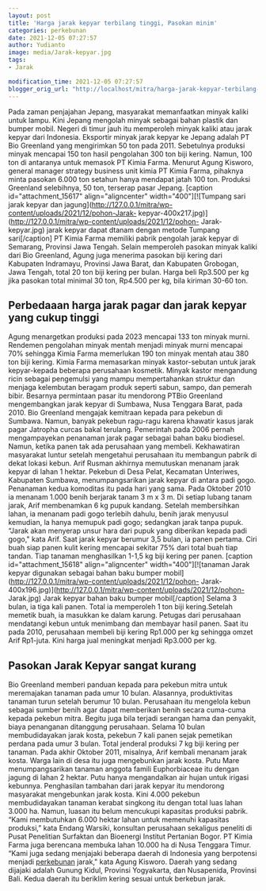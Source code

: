 ```yaml
---
layout: post
title: 'Harga jarak kepyar terbilang tinggi, Pasokan minim'
categories: perkebunan
date: 2021-12-05 07:27:57
author: Yudianto
image: media/Jarak-kepyar.jpg
tags:
- Jarak

modification_time: 2021-12-05 07:27:57
blogger_orig_url: "http://localhost/mitra/harga-jarak-kepyar-terbilang-tinggi.html"
---
```


Pada zaman penjajahan Jepang, masyarakat memanfaatkan minyak kaliki untuk
lampu. Kini Jepang mengolah minyak sebagai bahan plastik dan bumper mobil.
Negeri di timur jauh itu memperoleh minyak kaliki atau jarak kepyar dari
Indonesia. Eksportir minyak jarak kepyar ke Jepang adalah PT Bio Greenland
yang mengirimkan 50 ton pada 2011. Sebetulnya produksi minyak mencapai 150 ton
hasil pengolahan 300 ton biji kering. Namun, 100 ton di antaranya untuk
memasok PT Kimia Farma. Menurut Agung Kisworo, general manager strategy
business unit kimia PT Kimia Farma, pihaknya minta pasokan 6.000 ton setahun
hanya mendapat jatah 100 ton. Produksi Greenland selebihnya, 50 ton, terserap
pasar Jepang. [caption id="attachment_15617" align="aligncenter"
width="400"][![Tumpang sari jarak kepyar dan
jagung](http://127.0.0.1/mitra/wp-content/uploads/2021/12/pohon-Jarak-
kepyar-400x217.jpg)](http://127.0.0.1/mitra/wp-content/uploads/2021/12/pohon-
Jarak-kepyar.jpg) jarak kepyar dapat dtanam dengan metode Tumpang
sari[/caption] PT Kimia Farma memiliki pabrik pengolah jarak kepyar di
Semarang, Provinsi Jawa Tengah. Selain memperoleh pasokan minyak kaliki dari
Bio Greenland, Agung juga menerima pasokan biji kering dari Kabupaten
Indramayu, Provinsi Jawa Barat, dan Kabupaten Grobogan, Jawa Tengah, total 20
ton biji kering per bulan. Harga beli Rp3.500 per kg jika pasokan total
minimal 30 ton, Rp4.500 per kg, bila kiriman 30-60 ton.

## Perbedaaan harga jarak pagar dan jarak kepyar yang cukup tinggi

Agung menargetkan produksi pada 2023 mencapai 133 ton minyak murni. Rendemen
pengolahan minyak mentah menjadi minyak murni mencapai 70% sehingga Kimia
Farma memerlukan 190 ton minyak mentah atau 380 ton biji kering. Kimia Farma
memasarkan minyak kastor-sebutan untuk jarak kepyar-kepada beberapa perusahaan
kosmetik. Minyak kastor mengandung ricin sebagai pengemulsi yang mampu
mempertahankan struktur dan menjaga kelembutan beragam produk seperti sabun,
sampo, dan pemerah bibir. Besarnya permintaan pasar itu mendorong PTBio
Greenland mengembangkan jarak kepyar di Sumbawa, Nusa Tenggara Barat, pada
2010. Bio Greenland mengajak kemitraan kepada para pekebun di Sumbawa. Namun,
banyak pekebun ragu-ragu karena khawatir kasus jarak pagar Jatropha curcas
bakal terulang. Pemerintah pada 2006 pernah mengampayekan penanaman jarak
pagar sebagai bahan baku biodiesel. Namun, ketika panen tak ada perusahaan
yang membeli. Kekhawatiran masyarakat luntur setelah mengetahui perusahaan itu
membangun pabrik di dekat lokasi kebun. Arif Rusman akhirnya memutuskan
menanam jarak kepyar di lahan 1 hektar. Pekebun di Desa Pelat, Kecamatan
Unteriwes, Kabupaten Sumbawa, menumpangsarikan jarak kepyar di antara padi
gogo. Penanaman kedua komoditas itu pada hari yang sama. Pada Oktober 2010 ia
menanam 1.000 benih berjarak tanam 3 m x 3 m. Di setiap lubang tanam jarak,
Arif membenamkan 6 kg pupuk kandang. Setelah membersihkan lahan, ia menanam
padi gogo terlebih dahulu, benih jarak menyusul kemudian, la hanya memupuk
padi gogo; sedangkan jarak tanpa pupuk. “Jarak akan menyerap unsur hara dari
pupuk yang diberikan kepada padi gogo," kata Arif. Saat jarak kepyar berumur
3,5 bulan, ia panen pertama. Ciri buah siap panen kulit kering mencapai
sekitar 75% dari total buah tiap tandan. Tiap tanaman menghasilkan 1-1,5 kg
biji kering per panen. [caption id="attachment_15618" align="aligncenter"
width="400"][![tanaman Jarak kepyar digunakan sebagai bahan baku bumper
mobil](http://127.0.0.1/mitra/wp-content/uploads/2021/12/pohon-
Jarak-400x196.jpg)](http://127.0.0.1/mitra/wp-content/uploads/2021/12/pohon-
Jarak.jpg) Jarak kepyar bahan baku bumper mobil[/caption] Selama 3 bulan, ia
tiga kali panen. Total ia memperoleh 1 ton biji kering.Setelah memetik buah,
ia masukkan ke dalam karung. Petugas dari perusahaan mendatangi kebun untuk
menimbang dan membayar hasil panen. Saat itu pada 2010, perusahaan membeli
biji kering Rp1.000 per kg sehingga omzet Arif Rp1-juta. Kini harga jual
meningkat menjadi Rp3.000 per kg.

## Pasokan Jarak Kepyar sangat kurang

Bio Greenland memberi panduan kepada para pekebun mitra untuk meremajakan
tanaman pada umur 10 bulan. Alasannya, produktivitas tanaman turun setelah
berumur 10 bulan. Perusahaan itu mengelola kebun sebagai sumber benih agar
dapat memberikan benih secara cuma-cuma kepada pekebun mitra. Begitu juga bila
terjadi serangan hama dan penyakit, biaya penanganan ditanggung perusahaan.
Selama 10 bulan membudidayakan jarak kosta, pekebun 7 kali panen sejak
pemetikan perdana pada umur 3 bulan. Total jenderal produksi 7 kg biji kering
per tanaman. Pada akhir Oktober 2011, misalnya, Arif kembali menanam jarak
kosta. Warga lain di desa itu juga mengebunkan jarak kosta. Putu Mare
menumpangsarikan tanaman anggota famili Euphorbiaceae itu dengan jagung di
lahan 2 hektar. Putu hanya mengandalkan air hujan untuk irigasi kebunnya.
Penghasilan tambahan dari jarak kepyar itu mendorong masyarakat mengebunkan
jarak kosta. Kini 4.000 pekebun membudidayakan tanaman kerabat singkong itu
dengan total luas lahan 3.000 ha. Namun, luasan itu belum mencukupi kapasitas
produksi pabrik. “Kami membutuhkan 6.000 hektar lahan untuk memenuhi kapasitas
produksi,” kata Endang Warsiki, konsultan perusahaan sekaligus peneliti di
Pusat Penelitian Surfaktan dan Bioenergi Institut Pertanian Bogor. PT Kimia
Farma juga berencana membuka lahan 10.000 ha di Nusa Tenggara Timur. “Kami
juga sedang menjajaki beberapa daerah di Indonesia yang berpotensi menjadi
[perkebunan](http://127.0.0.1/mitra/perkebunan "perkebunan") jarak," kata
Agung Kisworo. Daerah yang sedang dijajaki adalah Gunung Kidul, Provinsi
Yogyakarta, dan Nusapenida, Provinsi Bali. Kedua daerah itu beriklim kering
sesuai untuk berkebun jarak.


